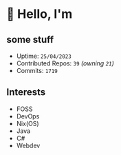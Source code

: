 # 👋 Hello, I'm 

## some stuff

- Uptime: `25/04/2023`
- Contributed Repos: `39` *(owning `21`)*
- Commits: `1719`

## Interests

- FOSS
- DevOps
- Nix(OS)
- Java
- C#
- Webdev
